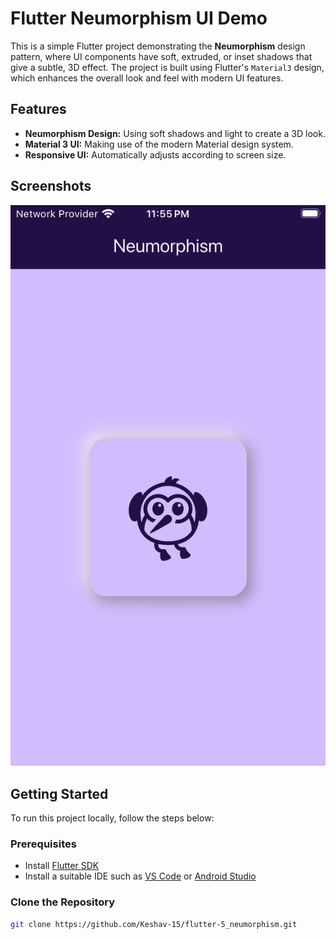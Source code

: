 # Flutter Neumorphism UI Demo

This is a simple Flutter project demonstrating the **Neumorphism** design pattern, where UI components have soft, extruded, or inset shadows that give a subtle, 3D effect. The project is built using Flutter's `Material3` design, which enhances the overall look and feel with modern UI features.

## Features

- **Neumorphism Design:** Using soft shadows and light to create a 3D look.
- **Material 3 UI:** Making use of the modern Material design system.
- **Responsive UI:** Automatically adjusts according to screen size.

## Screenshots

![Neumorphism Screenshot](assets/images/neumorphism_demo.png)

## Getting Started

To run this project locally, follow the steps below:

### Prerequisites

- Install [Flutter SDK](https://flutter.dev/docs/get-started/install)
- Install a suitable IDE such as [VS Code](https://code.visualstudio.com/) or [Android Studio](https://developer.android.com/studio)

### Clone the Repository

```bash
git clone https://github.com/Keshav-15/flutter-5_neumorphism.git
```
